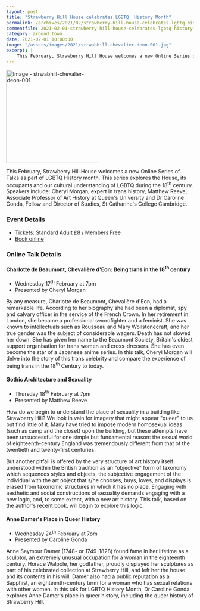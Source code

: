 ```yaml
---
layout: post
title: "Strawberry Hill House celebrates LGBTQ  History Month"
permalink: /archives/2021/02/strawberry-hill-house-celebrates-lgbtq-history-month.html
commentfile: 2021-02-01-strawberry-hill-house-celebrates-lgbtq-history-month
category: around_town
date: 2021-02-01 10:00:00
image: "/assets/images/2021/strwabhill-chevalier-deon-001.jpg"
excerpt: |
    This February, Strawberry Hill House welcomes a new Online Series of Talks as part of LGBTQ  History month.
---
```

<a href="/assets/images/2021/strwabhill-chevalier-deon-001.jpg" title="Click for a larger image"><img src="/assets/images/2021/strwabhill-chevalier-deon-001-thumb.jpg" width="250" alt="Image - strwabhill-chevalier-deon-001"  class="photo right"/></a>

This February, Strawberry Hill House welcomes a new Online Series of Talks as part of LGBTQ  History month. This series explores the House, its occupants and our cultural understanding of LGBTQ  during the 18<sup>th</sup> century. Speakers include: Cheryl Morgan, expert in trans history, Matthew Reeve, Associate Professor of Art History at Queen's University and Dr Caroline Gonda, Fellow and Director of Studies, St Catharine's College Cambridge.

### Event Details

- Tickets: Standard Adult &pound;8 / Members Free
- [Book online](http://www.strawberryhillhouse.org.uk/whats-on)


### Online Talk Details

#### Charlotte de Beaumont, Chevali&#232;re d'Eon: Being trans in the 18<sup>th</sup> century

- Wednesday 17<sup>th</sup> February at 7pm
- Presented by Cheryl Morgan

By any measure, Charlotte de Beaumont, Chevali&#232;re d'Eon, had a remarkable life. According to her biography she had been a diplomat, spy and calvary officer in the service of the French Crown. In her retirement in London, she became a professional swordfighter and a feminist. She was known to intellectuals such as Rousseau and Mary Wollstonecraft, and her true gender was the subject of considerable wagers. Death has not slowed her down. She has given her name to the Beaumont Society, Britain's oldest support organisation for trans women and cross-dressers. She has even become the star of a Japanese anime series. In this talk, Cheryl Morgan will delve into the story of this trans celebrity and compare the experience of being trans in the 18<sup>th</sup> Century to today.

#### Gothic Architecture and Sexuality

- Thursday 18<sup>th</sup> February at 7pm
- Presented by Matthew Reeve

How do we begin to understand the place of sexuality in a building like Strawberry Hill? We look in vain for imagery that might appear "queer" to us but find little of it. Many have tried to impose modern homosexual ideas (such as camp and the closet) upon the building, but these attempts have been unsuccessful for one simple but fundamental reason: the sexual world of eighteenth-century England was tremendously different from that of the twentieth and twenty-first centuries.

But another pitfall is offered by the very structure of art history itself: understood within the British tradition as an "objective" form of taxonomy which sequences styles and objects, the subjective engagement of the individual with the art object that s/he chooses, buys, loves, and displays is erased from taxonomic structures in which it has no place. Engaging with aesthetic and social constructions of sexuality demands engaging with a new logic, and, to some extent, with a new art history. This talk, based on the author's recent book, will begin to explore this logic.

#### Anne Damer's Place in Queer History

- Wednesday 24<sup>th</sup> February at 7pm
- Presented by Caroline Gonda

Anne Seymour Damer (1748- or 1749-1828) found fame in her lifetime as a sculptor, an extremely unusual occupation for a woman in the eighteenth century. Horace Walpole, her godfather, proudly displayed her sculptures as part of his celebrated collection at Strawberry Hill, and left her the house and its contents in his will. Damer also had a public reputation as a Sapphist, an eighteenth-century term for a woman who has sexual relations with other women. In this talk for LGBTQ  History Month, Dr Caroline Gonda explores Anne Damer's place in queer history, including the queer history of Strawberry Hill.
